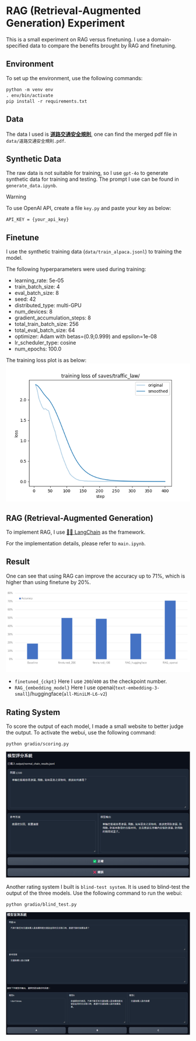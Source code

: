 # RAG (Retrieval-Augmented Generation) Experiment

This is a small experiment on RAG versus finetuning. I use a domain-specified data to compare the benefits brought by RAG and finetuning.

## Environment
To set up the environment, use the following commands:
```
python -m venv env
. env/bin/activate
pip install -r requirements.txt
```

## Data
The data I used is [**道路交通安全規則**](https://law.moj.gov.tw/LawClass/LawAll.aspx?pcode=K0040013), one can find the merged pdf file in `data/道路交通安全規則.pdf`.

## Synthetic Data
The raw data is not suitable for training, so I use `gpt-4o` to generate synthetic data for training and testing. The prompt I use can be found in `generate_data.ipynb`.

> [!warning]
> To use OpenAI API, create a file `key.py` and paste your key as below:
> ```
> API_KEY = {your_api_key}
> ```

## Finetune
I use the synthetic training data (`data/train_alpaca.jsonl`) to training the model. 

The following hyperparameters were used during training:
- learning_rate: 5e-05
- train_batch_size: 4
- eval_batch_size: 8
- seed: 42
- distributed_type: multi-GPU
- num_devices: 8
- gradient_accumulation_steps: 8
- total_train_batch_size: 256
- total_eval_batch_size: 64
- optimizer: Adam with betas=(0.9,0.999) and epsilon=1e-08
- lr_scheduler_type: cosine
- num_epochs: 100.0

The training loss plot is as below:
![](./img/training_loss.png)

## RAG (Retrieval-Augmented Generation)
To implement RAG, I use [🦜️🔗 LangChain](https://github.com/langchain-ai/langchain) as the framework.

For the implementation details, please refer to `main.ipynb`.

## Result

One can see that using RAG can improve the accuracy up to 71%, which is higher than using finetune by 20%.

![](/img/result.png)

- `finetuned_{ckpt}`
Here I use `200`/`400` as the checkpoint number.
- `RAG_{embedding_model}`
Here I use openai(`text-embedding-3-small`)/huggingface(`all-MiniLM-L6-v2`)

## Rating System
To score the output of each model, I made a small website to better judge the output. To activate the webui, use the following command:
```
python gradio/scoring.py
```

![](img/scoring_system.png)

Another rating system I built is `blind-test system`. It is used to blind-test the output of the three models. Use the following command to run the webui:
```
python gradio/blind_test.py
```

![](img/blind_test.png)